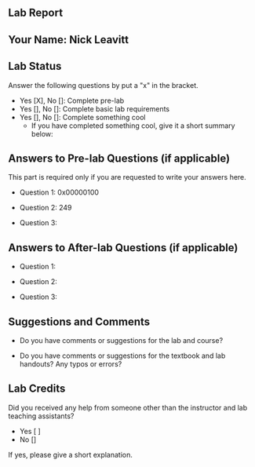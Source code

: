 ##  Lab Report ##

Your Name: Nick Leavitt
-----------


Lab Status
-------
Answer the following questions by put a "x" in the bracket.
- Yes [X], No []: Complete pre-lab
- Yes [], No []: Complete basic lab requirements
- Yes [], No []: Complete something cool
  - If you have completed something cool, give it a short summary below: 


Answers to Pre-lab Questions (if applicable)
-------
This part is required only if you are requested to write your answers here. 

* Question 1: 
  0x00000100

* Question 2:
  249

* Question 3:


Answers to After-lab Questions (if applicable)
-------

* Question 1:


* Question 2:


* Question 3:


Suggestions and Comments
-------

* Do you have comments or suggestions for the lab and course?


* Do you have comments or suggestions for the textbook and lab handouts? Any typos or errors?



Lab Credits
-------
Did you received any help from someone other than the instructor and lab teaching assistants?
- Yes [ ]
- No []

If yes, please give a short explanation.

